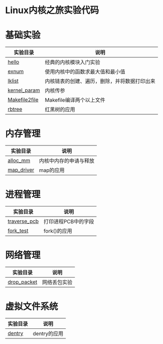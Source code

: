 # Linux内核之旅实验代码

# 基础实验

| 实验目录                                                                                                      | 说明                     |
| --------------------------------------------------------------------------------------------------------- | ---------------------- |
| [hello](https://github.com/linuxkerneltravel/LearningLinuxKernel/tree/master/basic/hello)                 | 经典的内核模块入门实验            |
| [exnum](https://github.com/linuxkerneltravel/LearningLinuxKernel/tree/master/basic/exnum)                 | 使用内核中的函数求最大值和最小值       |
| [lklist](https://github.com/linuxkerneltravel/LearningLinuxKernel/tree/master/basic/lklist)               | 内核链表的创建、遍历，删除，并将数据打印出来 |
| [kernel_param](https://github.com/linuxkerneltravel/LearningLinuxKernel/tree/master/basic/kernel_param)   | 内核传参                   |
| [Makefile2file](https://github.com/linuxkerneltravel/LearningLinuxKernel/tree/master/basic/Makefile2file) | Makefile编译两个以上文件       |
| [rbtree](https://github.com/linuxkerneltravel/LearningLinuxKernel/tree/master/basic/rbtree)               | 红黑树的应用                 |

# 内存管理

| 实验目录                                                                                                  | 说明          |
| ----------------------------------------------------------------------------------------------------- | ----------- |
| [alloc_mm](https://github.com/linuxkerneltravel/LearningLinuxKernel/tree/master/mm/alloc_mm)          | 内核中内存的申请与释放 |
| [map_driver](https://github.com/linuxkerneltravel/LearningLinuxKernel/tree/master/process/map_driver) | map的应用      |

# 进程管理

| 实验目录                                                                                                      | 说明          |
| --------------------------------------------------------------------------------------------------------- | ----------- |
| [traverse_pcb](https://github.com/linuxkerneltravel/LearningLinuxKernel/tree/master/process/traverse_pcb) | 打印进程PCB中的字段 |
| [fork_test](https://github.com/linuxkerneltravel/LearningLinuxKernel/tree/master/process/fork_test)       | fork()的应用   |

# 网络管理

| 实验目录                                                                                                    | 说明     |
| ------------------------------------------------------------------------------------------------------- | ------ |
| [drop_packet](https://github.com/linuxkerneltravel/LearningLinuxKernel/tree/master/network/drop_packet) | 网络丢包实验 |

# 虚拟文件系统

| 实验目录                                                                                      | 说明        |
| ----------------------------------------------------------------------------------------- | --------- |
| [dentry](https://github.com/linuxkerneltravel/LearningLinuxKernel/tree/master/vfs/dentry) | dentry的应用 |
